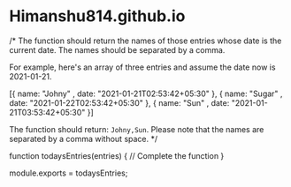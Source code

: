 # Himanshu814.github.io
/* The function should return the names of those entries whose date is the current date. The names should be separated by a comma.

For example, here's an array of three entries and assume the date now is 2021-01-21.

[{ name: "Johny" , date: "2021-01-21T02:53:42+05:30" }, { name: "Sugar" , date: "2021-01-22T02:53:42+05:30" }, { name: "Sun" , date: "2021-01-21T03:53:42+05:30" }]

The function should return: ``` Johny,Sun ```. Please note that the names are separated by a comma without space.
*/


function todaysEntries(entries) {
	// Complete the function
}

module.exports = todaysEntries;
